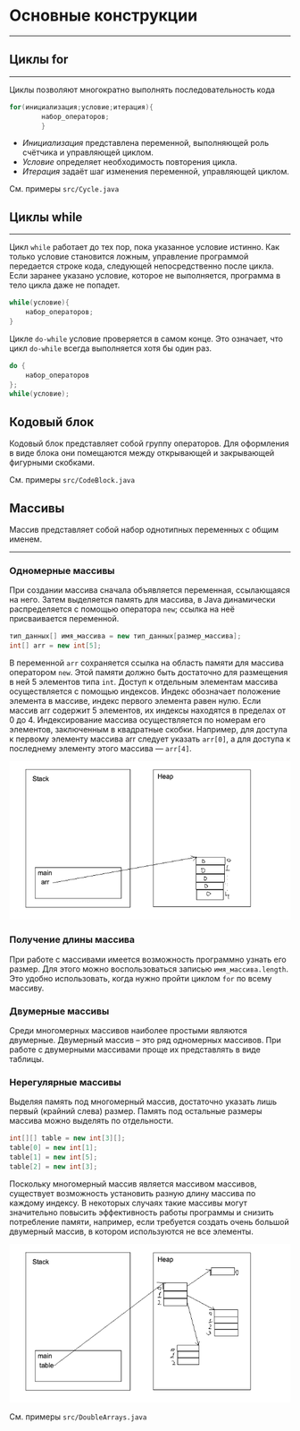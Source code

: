 # Основные конструкции

***

## Циклы for

***
Циклы позволяют многократно выполнять последовательность кода

```java
for(инициализация;условие;итерация){
        набор_операторов;
        }
```

- _Инициализация_ представлена переменной, выполняющей роль счётчика и управляющей циклом.
- _Условие_ определяет необходимость повторения цикла.
- _Итерация_ задаёт шаг изменения переменной, управляющей циклом.

См. примеры `src/Cycle.java`

## Циклы while
***

Цикл `while` работает до тех пор, пока указанное условие истинно. Как только условие становится ложным, управление
программой передается строке кода, следующей непосредственно после цикла. Если заранее указано условие, которое не
выполняется, программа в тело цикла даже не попадет.

```java
while(условие){
    набор_операторов;
}
```

Цикле `do-while` условие проверяется в самом конце. Это означает, что цикл `do-while` всегда выполняется хотя бы один
раз.

```java
do {
    набор_операторов
};
while(условие);
```

## Кодовый блок
Кодовый блок представляет собой группу операторов. Для оформления в виде блока они помещаются между открывающей и
закрывающей фигурными скобками.

См. примеры `src/CodeBlock.java`

## Массивы
Массив представляет собой набор однотипных переменных с общим именем.
***
### Одномерные массивы
При создании массива сначала объявляется переменная, ссылающаяся на него.  Затем выделяется память для массива, 
в Java динамически распределяется с помощью оператора `new`; ссылка на неё присваивается переменной.
```java
тип_данных[] имя_массива = new тип_данных[размер_массива];
int[] arr = new int[5];
```

В переменной `arr` сохраняется ссылка на область памяти для массива оператором `new`. Этой памяти должно быть достаточно 
для размещения в ней 5 элементов типа `int`. Доступ к отдельным элементам массива осуществляется с помощью индексов. 
Индекс обозначает положение элемента в массиве, индекс первого элемента равен нулю. Если массив arr содержит 5 элементов, 
их индексы находятся в пределах от 0 до 4. Индексирование массива осуществляется по номерам его элементов, заключенным 
в квадратные скобки. Например, для доступа к первому элементу массива arr следует указать `arr[0]`, а для доступа к 
последнему элементу этого массива — `arr[4]`.

![](img/arr_ref.png)

### Получение длины массива
При работе с массивами имеется возможность программно узнать его размер. Для этого можно воспользоваться записью
`имя_массива.length`. Это удобно использовать, когда нужно пройти циклом `for` по всему массиву.

### Двумерные массивы
Среди многомерных массивов наиболее простыми являются двумерные. Двумерный массив – это ряд одномерных массивов. 
При работе с двумерными массивами проще их представлять в виде таблицы.

### Нерегулярные массивы
Выделяя память под многомерный массив, достаточно указать лишь первый (крайний слева) размер. Память под остальные 
размеры массива можно выделять по отдельности.

```java
int[][] table = new int[3][];
table[0] = new int[1];
table[1] = new int[5];
table[2] = new int[3];
```

Поскольку многомерный массив является массивом массивов, существует возможность установить разную длину массива по 
каждому индексу. В некоторых случаях такие массивы могут значительно повысить эффективность работы программы и снизить 
потребление памяти, например, если требуется создать очень большой двумерный массив, в котором используются не все элементы.

![](img/double_arr_ref.png)

См. примеры `src/DoubleArrays.java`
